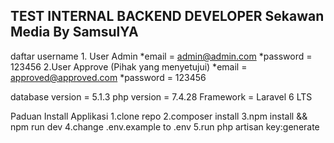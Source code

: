 ## TEST INTERNAL BACKEND DEVELOPER Sekawan Media By SamsulYA

daftar username
    1. User Admin
        *email = admin@admin.com
        *password = 123456
    2.User Approve (Pihak yang menyetujui)
        *email = approved@approved.com
        *password = 123456

database version = 5.1.3
php version = 7.4.28
Framework = Laravel 6 LTS

Paduan Install Applikasi
1.clone repo
2.composer install
3.npm install && npm run dev
4.change .env.example to .env
5.run php artisan key:generate



